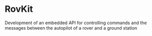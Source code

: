 # RovKit
Development of an embedded API for controlling commands and the messages between the autopilot of a rover and a ground station
